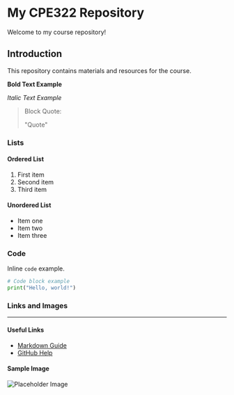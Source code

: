 # My CPE322 Repository

Welcome to my course repository!

## Introduction

This repository contains materials and resources for the course.

**Bold Text Example**

*Italic Text Example*

> Block Quote:
> 
> "Quote"

### Lists

#### Ordered List

1. First item
2. Second item
3. Third item

#### Unordered List

- Item one
- Item two
- Item three

### Code

Inline `code` example.

```python
# Code block example
print("Hello, world!")
```

### Links and Images

---

#### Useful Links

- [Markdown Guide](https://www.markdowntutorial.com/)
- [GitHub Help](https://help.github.com/)

#### Sample Image

![Placeholder Image](https://media.istockphoto.com/id/1324413691/photo/beautiful-sky-with-white-clouds.webp?b=1&s=612x612&w=0&k=20&c=1PZj5YunYSSl_UJBQusU9nyoHrg8PbF4Ul9ZCxv3eDo=)
